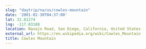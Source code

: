 ```yaml
---
slug: "daytrip/na/us/cowles-mountain"
date: '2001-01-30T04:37:00'
lat: 32.81274
lng: -117.03188
location: Navajo Road, San Diego, California, United States
external_url: https://en.wikipedia.org/wiki/Cowles_Mountain
title: Cowles Mountain
---
```



